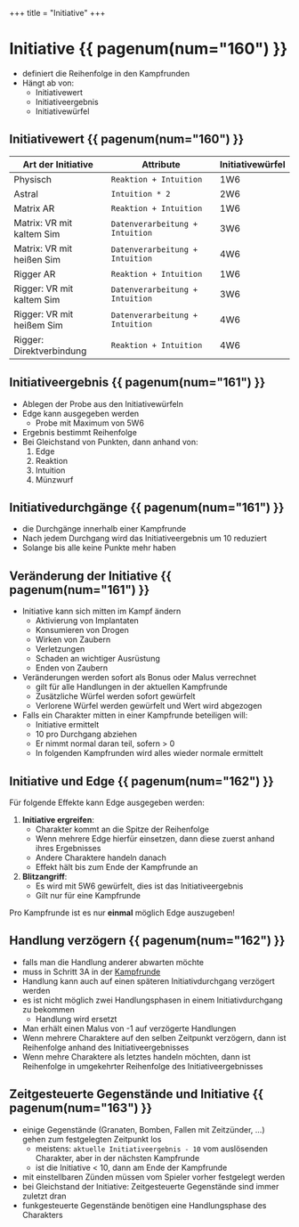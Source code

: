 +++
title = "Initiative"
+++

# Initiative {{ pagenum(num="160") }}

- definiert die Reihenfolge in den Kampfrunden
- Hängt ab von:
    - Initiativewert
    - Initiativeergebnis
    - Initiativewürfel

## Initiativewert {{ pagenum(num="160") }}

| Art der Initiative        | Attribute                       | Initiativewürfel |
|---------------------------|---------------------------------|------------------|
| Physisch                  | `Reaktion + Intuition`          | 1W6              |
| Astral                    | `Intuition * 2`                 | 2W6              |
| Matrix AR                 | `Reaktion + Intuition`          | 1W6              |
| Matrix: VR mit kaltem Sim | `Datenverarbeitung + Intuition` | 3W6              |
| Matrix: VR mit heißen Sim | `Datenverarbeitung + Intuition` | 4W6              |
| Rigger AR                 | `Reaktion + Intuition`          | 1W6              |
| Rigger: VR mit kaltem Sim | `Datenverarbeitung + Intuition` | 3W6              |
| Rigger: VR mit heißem Sim | `Datenverarbeitung + Intuition` | 4W6              |
| Rigger: Direktverbindung  | `Reaktion + Intuition`          | 4W6              |

## Initiativeergebnis {{ pagenum(num="161") }}

- Ablegen der Probe aus den Initiativewürfeln
- Edge kann ausgegeben werden
    - Probe mit Maximum von 5W6
- Ergebnis bestimmt Reihenfolge
- Bei Gleichstand von Punkten, dann anhand von:
    1. Edge
    2. Reaktion
    3. Intuition
    4. Münzwurf

## Initiativedurchgänge {{ pagenum(num="161") }}

- die Durchgänge innerhalb einer Kampfrunde
- Nach jedem Durchgang wird das Initiativeergebnis um 10 reduziert
- Solange bis alle keine Punkte mehr haben

## Veränderung der Initiative {{ pagenum(num="161") }}

- Initiative kann sich mitten im Kampf ändern
    - Aktivierung von Implantaten
    - Konsumieren von Drogen
    - Wirken von Zaubern
    - Verletzungen
    - Schaden an wichtiger Ausrüstung
    - Enden von Zaubern
- Veränderungen werden sofort als Bonus oder Malus verrechnet
    - gilt für alle Handlungen in der aktuellen Kampfrunde
    - Zusätzliche Würfel werden sofort gewürfelt
    - Verlorene Würfel werden gewürfelt und Wert wird abgezogen
- Falls ein Charakter mitten in einer Kampfrunde beteiligen will:
    - Initiative ermittelt
    - 10 pro Durchgang abziehen
    - Er nimmt normal daran teil, sofern > 0
    - In folgenden Kampfrunden wird alles wieder normale ermittelt

## Initiative und Edge {{ pagenum(num="162") }}

Für folgende Effekte kann Edge ausgegeben werden:

1. **Initiative ergreifen**:
    - Charakter kommt an die Spitze der Reihenfolge
    - Wenn mehrere Edge hierfür einsetzen, dann diese zuerst anhand ihres Ergebnisses
    - Andere Charaktere handeln danach
    - Effekt hält bis zum Ende der Kampfrunde an
2. **Blitzangriff**:
    - Es wird mit 5W6 gewürfelt, dies ist das Initiativeergebnis
    - Gilt nur für eine Kampfrunde

Pro Kampfrunde ist es nur **einmal** möglich Edge auszugeben!

## Handlung verzögern {{ pagenum(num="162") }}

- falls man die Handlung anderer abwarten möchte
- muss in Schritt 3A in der [Kampfrunde](Kampfrunde.md)
- Handlung kann auch auf einen späteren Initiativdurchgang verzögert werden
- es ist nicht möglich zwei Handlungsphasen in einem Initiativdurchgang zu bekommen
    - Handlung wird ersetzt
- Man erhält einen Malus von -1 auf verzögerte Handlungen
- Wenn mehrere Charaktere auf den selben Zeitpunkt verzögern, dann ist Reihenfolge anhand des Initiativeergebnisses
- Wenn mehre Charaktere als letztes handeln möchten, dann ist Reihenfolge in umgekehrter Reihenfolge des Initiativeergebnisses

## Zeitgesteuerte Gegenstände und Initiative {{ pagenum(num="163") }}

- einige Gegenstände (Granaten, Bomben, Fallen mit Zeitzünder, ...) gehen zum festgelegten Zeitpunkt los
    - meistens: `aktuelle Initiativeergebnis - 10` vom auslösenden Charakter, aber in der nächsten Kampfrunde
    - ist die Initiative < 10, dann am Ende der Kampfrunde
- mit einstellbaren Zünden müssen vom Spieler vorher festgelegt werden
- bei Gleichstand der Initiative: Zeitgesteuerte Gegenstände sind immer zuletzt dran
- funkgesteuerte Gegenstände benötigen eine Handlungsphase des Charakters
